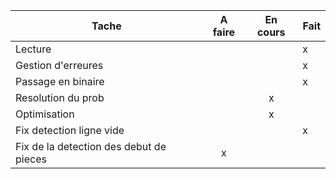 Tache                                   | A faire | En cours | Fait
----------------------------------------|:-------:|:--------:|-----
Lecture                                 |         |          | x
Gestion d'erreures                      |         |          | x
Passage en binaire                      |         |          | x
Resolution du prob                      |         |    x     |
Optimisation                            |         |    x     |
Fix detection ligne vide                |         |          | x
Fix de la detection des debut de pieces |    x    |          |

